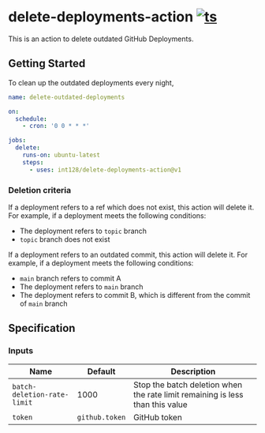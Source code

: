 # delete-deployments-action [![ts](https://github.com/int128/delete-deployments-action/actions/workflows/ts.yaml/badge.svg)](https://github.com/int128/delete-deployments-action/actions/workflows/ts.yaml)

This is an action to delete outdated GitHub Deployments.

## Getting Started

To clean up the outdated deployments every night,

```yaml
name: delete-outdated-deployments

on:
  schedule:
    - cron: '0 0 * * *'

jobs:
  delete:
    runs-on: ubuntu-latest
    steps:
      - uses: int128/delete-deployments-action@v1
```

### Deletion criteria

If a deployment refers to a ref which does not exist, this action will delete it.
For example, if a deployment meets the following conditions:

- The deployment refers to `topic` branch
- `topic` branch does not exist

If a deployment refers to an outdated commit, this action will delete it.
For example, if a deployment meets the following conditions:

- `main` branch refers to commit A
- The deployment refers to `main` branch
- The deployment refers to commit B, which is different from the commit of `main` branch

## Specification

### Inputs

| Name                        | Default        | Description                                                                   |
| --------------------------- | -------------- | ----------------------------------------------------------------------------- |
| `batch-deletion-rate-limit` | 1000           | Stop the batch deletion when the rate limit remaining is less than this value |
| `token`                     | `github.token` | GitHub token                                                                  |
